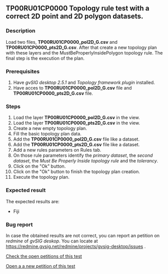 ## TP00RU01CP0000 Topology rule test with a correct 2D point and 2D polygon datasets.

### Description

Load two files, **TP00RU01CP0000_pol2D_G.csv** and **TP00RU01CP0000_pts2D_G.csv**. After that create a new topology plan with these layers and the MustBeProperlyInsidePolygon topology rule.
The final step is the execution of the plan.

### Prerequisites

1. Have *gvSIG desktop 2.5.1* and *Topology framework plugin* installed.
2. Have acces to **TP00RU01CP0000_pol2D_G.csv** file and **TP00RU01CP0000_pts2D_G.csv** file.

### Steps

1. Load the layer **TP00RU01CP0000_pol2D_G.csv** in the view.
2. Load the layer **TP00RU01CP0000_pts2D_G.csv** in the view.
3. Create a new empty topology plan.
4. Fill the basic topology plan data.
5. Add the **TP00RU01CP0000_pol2D_G.csv** file like a dataset.
6. Add the **TP00RU01CP0000_pts2D_G.csv** file like a dataset.
7. Add a new rules parameters on Rules tab.
8. On those rule parameters identify the *primary dataset*, the *second dataset*, the *Must Be Properly Inside topology rule* and the *tolerancy*. 
9. Click on the "Ok" button.
10. Click on the "Ok" button to finish the topology plan creation.
11. Execute the topology plan.

### Expected result

The expected results are:
- Fiji


### Bug report


In case the obtained results are not correct, you can report an petition on *redmine* of *gvSIG deskop*. You can locate at
https://redmine.gvsig.net/redmine/projects/gvsig-desktop/issues .

[Check the open petitions of this test](https://redmine.gvsig.net/redmine/projects/gvsig-desktop/issues?utf8=%E2%9C%93&set_filter=1&f%5B%5D=status_id&op%5Bstatus_id%5D=o&f%5B%5D=subject&op%5Bsubject%5D=%7E&v%5Bsubject%5D%5B%5D=HE00FB00CP000&f%5B%5D=&c%5B%5D=tracker&c%5B%5D=status&c%5B%5D=priority&c%5B%5D=subject&c%5B%5D=assigned_to&c%5B%5D=updated_on&group_by=)

[Open a a new petition of this test](https://redmine.gvsig.net/redmine/projects/gvsig-desktop/issues/new?issue[subject]=HE00FB00CP000+Busqueda+simple+en+un+shape)